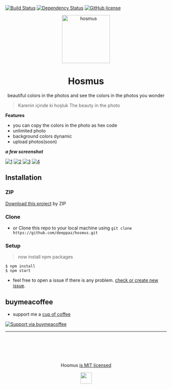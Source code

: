 
[![Build Status](http://img.shields.io/travis/badges/badgerbadgerbadger.svg?style=flat-square)](https://travis-ci.org/badges/badgerbadgerbadger) 
[![Dependency Status](https://img.shields.io/badge/dependencies-up%20to%20date-brightgreen)](https://gemnasium.com/badges/badgerbadgerbadger) 
[![GitHub license](https://img.shields.io/github/license/Naereen/StrapDown.js.svg)](https://github.com/Naereen/StrapDown.js/blob/master/LICENSE)

<p align="center">
  <img src="https://hosmus.vercel.app/logo.png" width="150" title="hosmus" alt="hosmus">
  <h1 align="center">Hosmus</h1>
  <p align="center">beautiful colors in the photos and see the colors in the photos you wonder</p>
</p>

> Karenin içinde ki hoşluk 
> The beauty in the photo

**Features**

- you can copy the colors in the photo as hex code
- unlimited photo
- background colors dynamic
- upload photos(soon)



***a few screenshot***

[![1](https://i.imgur.com/4A9HloR.png)]()
[![2](https://i.imgur.com/2b4q9zE.png)]()
[![3](https://i.imgur.com/R9AU6zB.png)]()
[![4](https://i.imgur.com/lj3TZuR.png)]()


## Installation

### ZIP
<a href="https://github.com/deeppaz/hosmus/archive/master.zip" target="_blank">Download this project</a> by ZIP 

### Clone

- or Clone this repo to your local machine using `git clone https://github.com/deeppaz/hosmus.git`

### Setup

> now install npm packages

```shell
$ npm install
$ npm start
```

- feel free to open a issue if there is any problem. <a href="https://github.com/deeppaz/hosmus/issues" target="_blank">check or create new issue</a>.

## buymeacoffee 

- support me a <a href="https://www.buymeacoffee.com/pure" target="_blank">cup of coffee</a>

[![Support via buymeacoffee](https://cdn.buymeacoffee.com/buttons/default-orange.png)](https://www.buymeacoffee.com/pure)


---

<br>
<br>
<br>
<br>

<p align="center">Hosmus <a href="https://github.com/deeppaz/hosmus/blob/master/LICENSE">is MIT licensed </a></p>
<p align="center">
  <img src="https://hosmus.vercel.app/logo.png" width="35" />
</p>
